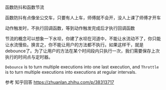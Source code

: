 函数防抖和函数节流

函数防抖有点像坐公交车，只要有人上车，师傅就不会开，没人上课了师傅才开车

动作触发时，不执行回调函数，等到动作触发完成后才执行回调函数

节流的概念可以想象一下水坝，你建了水坝在河道中，不能让水流动不了，你只能让水流慢些。换言之，你不能让用户的方法都不执行。如果这样干，就是debounce了。为了让用户的方法在某个时间段内只执行一次，我们需要保存上次执行的时间点与定时器。

`Debounce` is to turn multiple executions into one last execution, and `Throttle` is to turn multiple executions into executions at regular intervals.

参考 知乎回答 https://zhuanlan.zhihu.com/p/38313717

